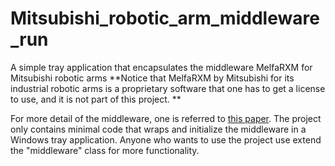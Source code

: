 # Mitsubishi_robotic_arm_middleware_run
A simple tray application that encapsulates the middleware MelfaRXM for Mitsubishi robotic arms
**Notice that MelfaRXM by Mitsubishi for its industrial robotic arms is a proprietary software that one has to get a license to use, and it is not part of this project. ** 

For more detail of the middleware, one is referred to [this paper](https://ieeexplore.ieee.org/application/enterprise/entconfirmation.jsp?arnumber=6089341&icp=false).
The project only contains minimal code that wraps and initialize the middleware in a Windows tray application. Anyone who wants to use the project use extend the "middleware" class for more functionality.
